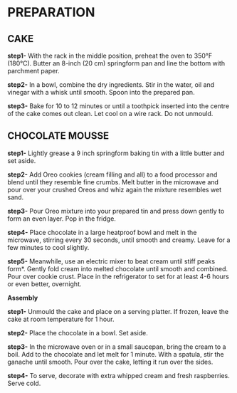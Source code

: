 # **PREPARATION**

## **CAKE**

**step1-** With the rack in the middle position, preheat the oven to 350°F (180°C). Butter an 8-inch (20 cm) springform pan and line the bottom with parchment paper.

**step2-** In a bowl, combine the dry ingredients. Stir in the water, oil and vinegar with a whisk until smooth. Spoon into the prepared pan.

**step3-** Bake for 10 to 12 minutes or until a toothpick inserted into the centre of the cake comes out clean. Let cool on a wire rack. Do not unmould.

## **CHOCOLATE MOUSSE**

**step1-** Lightly grease a 9 inch springform baking tin with a little butter and set aside.

**step2-** Add Oreo cookies (cream filling and all) to a food processor and blend until they resemble fine crumbs. Melt butter in the microwave and pour over your crushed Oreos and whiz again the mixture resembles wet sand.

**step3-** Pour Oreo mixture into your prepared tin and press down gently to form an even layer. Pop in the fridge.

**step4-** Place chocolate in a large heatproof bowl and melt in the microwave, stirring every 30 seconds, until smooth and creamy. Leave for a few minutes to cool slightly.

 **step5-** Meanwhile, use an electric mixer to beat cream until stiff peaks form*. Gently fold cream into melted chocolate until smooth and combined. Pour over cookie crust. Place in the refrigerator to set for at least 4-6 hours or even better, overnight.

**Assembly**

**step1-** Unmould the cake and place on a serving platter. If frozen, leave the cake at room temperature for 1 hour.

**step2-** Place the chocolate in a bowl. Set aside.

**step3-** In the microwave oven or in a small saucepan, bring the cream to a boil. Add to the chocolate and let melt for 1 minute. With a spatula, stir the ganache until smooth. Pour over the cake, letting it run over the sides.

 **step4-** To serve, decorate with extra whipped cream and fresh raspberries. Serve cold.
